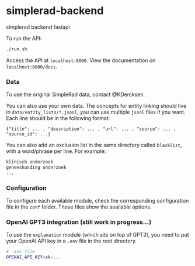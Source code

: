 # simplerad-backend
simplerad backend fastapi

To run the API:
```bash
./run.sh
```

Access the API at `localhost:8000`. View the documentation on
`localhost:8000/docs`.

### Data
To use the original SimpleRad data, contact @KDercksen.

You can also use your own data. The concepts for entity linking should live in
`data/entity_lists/*.jsonl`, you can use multiple `jsonl` files if you want.
Each line should be in the following format:
```jsonl
{"title": ... , "description": ... , "url": ... , "source": ... , "source_id": ...}
```

You can also add an exclusion list in the same directory called `blacklist`,
with a word/phrase per line. For example:
```txt
klinisch onderzoek
geneeskunding onderzoek
...
```

### Configuration
To configure each available module, check the corresponding configuration file
in the `conf` folder. These files show the available options.

### OpenAI GPT3 integration (still work in progress...)
To use the `explanation` module (which sits on top of GPT3), you need to put your
OpenAI API key in a `.env` file in the root directory.

```bash
# .env file
OPENAI_API_KEY=sk-...
```
